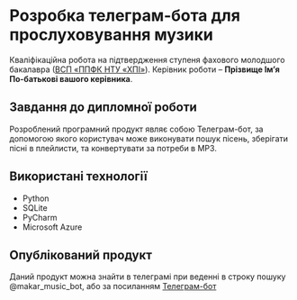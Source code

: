 # Розробка телеграм-бота для прослуховування музики
Кваліфікаційна робота на підтвердження ступеня фахового молодшого
бакалавра ([ВСП «ППФК НТУ «ХПІ»](http://polytechnic.poltava.ua)). Керівник
роботи – **Прізвище Ім’я По-батькові вашого керівника**.
## Завдання до дипломної роботи
Розроблений програмний продукт являє собою Телеграм-бот, за допомогою якого користувач може виконувати пошук пісень, зберігати пісні в плейлисти, та конвертувати за потреби в MP3. 
## Використані технології
* Python
* SQLite
* PyCharm
* Microsoft Azure
## Опублікований продукт
Даний продукт можна знайти в телеграмі при веденні в строку пошуку @makar_music_bot, або за посиланням
[Телеграм-бот](https://t.me/makar_music_bot)
